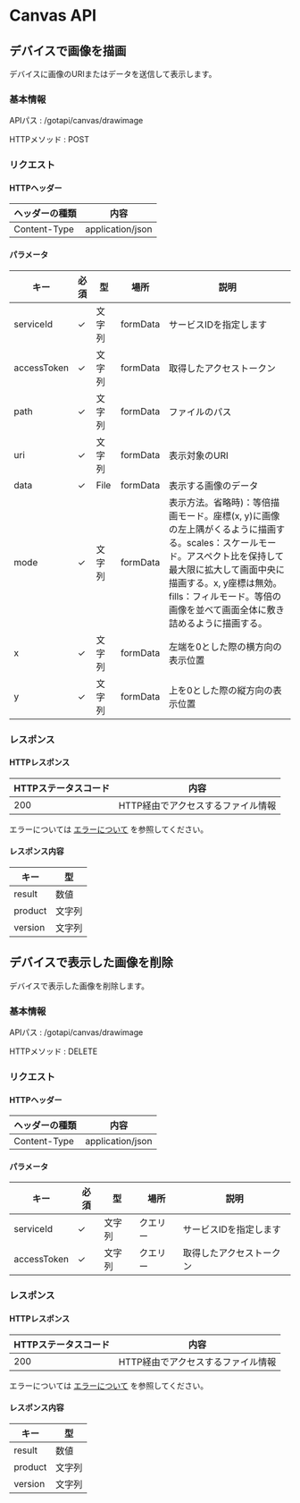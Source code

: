 # Canvas API

## デバイスで画像を描画

デバイスに画像のURIまたはデータを送信して表示します。

### 基本情報

APIパス
: /gotapi/canvas/drawimage

HTTPメソッド
: POST

### リクエスト

#### HTTPヘッダー

|ヘッダーの種類|内容|
|----------------|----------------|
|Content-Type|application/json|

#### パラメータ

|キー|必須|型|場所|説明|
|-----|-----|-----|-----|-----|
|serviceId|✓|文字列|formData|サービスIDを指定します|
|accessToken|✓|文字列|formData|取得したアクセストークン|
|path|✓|文字列|formData|ファイルのパス|
|uri|✓|文字列|formData|表示対象のURI|
|data|✓|File|formData|表示する画像のデータ|
|mode|✓|文字列|formData|表示方法。省略時)：等倍描画モード。座標(x, y)に画像の左上隅がくるように描画する。scales：スケールモード。アスペクト比を保持して最大限に拡大して画面中央に描画する。x, y座標は無効。fills：フィルモード。等倍の画像を並べて画面全体に敷き詰めるように描画する。|
|x|✓|文字列|formData|左端を0とした際の横方向の表示位置|
|y|✓|文字列|formData|上を0とした際の縦方向の表示位置|

### レスポンス

#### HTTPレスポンス

|HTTPステータスコード|内容|
|-----|-----|
|200|HTTP経由でアクセスするファイル情報|

エラーについては [エラーについて](./error.md) を参照してください。

#### レスポンス内容

|キー|型|
|----|----|
|result|数値|
|product|文字列|
|version|文字列|

## デバイスで表示した画像を削除

デバイスで表示した画像を削除します。

### 基本情報

APIパス
: /gotapi/canvas/drawimage

HTTPメソッド
: DELETE

### リクエスト

#### HTTPヘッダー

|ヘッダーの種類|内容|
|----------------|----------------|
|Content-Type|application/json|

#### パラメータ

|キー|必須|型|場所|説明|
|-----|-----|-----|-----|-----|
|serviceId|✓|文字列|クエリー|サービスIDを指定します|
|accessToken|✓|文字列|クエリー|取得したアクセストークン|

### レスポンス

#### HTTPレスポンス

|HTTPステータスコード|内容|
|-----|-----|
|200|HTTP経由でアクセスするファイル情報|

エラーについては [エラーについて](./error.md) を参照してください。

#### レスポンス内容

|キー|型|
|----|----|
|result|数値|
|product|文字列|
|version|文字列|
